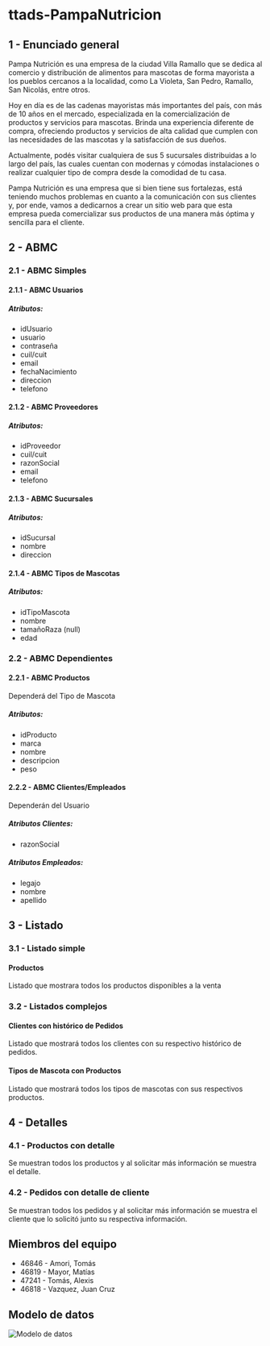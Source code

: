 # ttads-PampaNutricion

## 1 - Enunciado general

Pampa Nutrición es una empresa de la ciudad Villa Ramallo que se dedica al comercio y distribución de alimentos para mascotas de forma mayorista a los pueblos cercanos a la localidad, como La Violeta, San Pedro, Ramallo, San Nicolás, entre otros.

Hoy en día es de las cadenas mayoristas más importantes del país, con más de 10 años en el mercado, especializada en la comercialización de productos y servicios para mascotas. Brinda una experiencia diferente de compra, ofreciendo productos y servicios de alta calidad que cumplen con las necesidades de las mascotas y la satisfacción de sus dueños.

Actualmente, podés visitar cualquiera de sus 5 sucursales distribuidas a lo largo del país, las cuales cuentan con modernas y cómodas instalaciones o realizar cualquier tipo de compra desde la comodidad de tu casa.

Pampa Nutrición es una empresa que si bien tiene sus fortalezas, está teniendo muchos problemas en cuanto a la comunicación con sus clientes y, por ende, vamos a dedicarnos a crear un sitio web para que esta empresa pueda comercializar sus productos de una manera más óptima y sencilla para el cliente.

## 2 - ABMC

### 2.1 - ABMC Simples

#### 2.1.1 - ABMC Usuarios

##### Atributos:

- idUsuario
- usuario
- contraseña
- cuil/cuit
- email
- fechaNacimiento
- direccion
- telefono

#### 2.1.2 - ABMC Proveedores

##### Atributos:

- idProveedor
- cuil/cuit
- razonSocial
- email
- telefono

#### 2.1.3 - ABMC Sucursales

##### Atributos:

- idSucursal
- nombre
- direccion

#### 2.1.4 - ABMC Tipos de Mascotas

##### Atributos:

- idTipoMascota
- nombre
- tamañoRaza (null)
- edad

### 2.2 - ABMC Dependientes

#### 2.2.1 - ABMC Productos

Dependerá del Tipo de Mascota

##### Atributos:

- idProducto
- marca
- nombre
- descripcion
- peso

#### 2.2.2 - ABMC Clientes/Empleados

Dependerán del Usuario

##### Atributos Clientes:

- razonSocial

##### Atributos Empleados:

- legajo
- nombre
- apellido

## 3 - Listado

### 3.1 - Listado simple

#### Productos

Listado que mostrara todos los productos disponibles a la venta

### 3.2 - Listados complejos

#### Clientes con histórico de Pedidos

Listado que mostrará todos los clientes con su respectivo histórico de pedidos.

#### Tipos de Mascota con Productos

Listado que mostrará todos los tipos de mascotas con sus respectivos productos.

## 4 - Detalles

### 4.1 - Productos con detalle

Se muestran todos los productos y al solicitar más información se muestra el detalle.

### 4.2 - Pedidos con detalle de cliente

Se muestran todos los pedidos y al solicitar más información se muestra el cliente que lo solicitó junto su respectiva información.

## Miembros del equipo

- 46846 - Amori, Tomás
- 46819 - Mayor, Matías
- 47241 - Tomás, Alexis
- 46818 - Vazquez, Juan Cruz

## Modelo de datos

![Modelo de datos](https://github.com/tomasamori/ttads-PampaNutricion-backend/assets/81585058/b7cbb696-fb28-49d8-b252-c1663214af6a)


